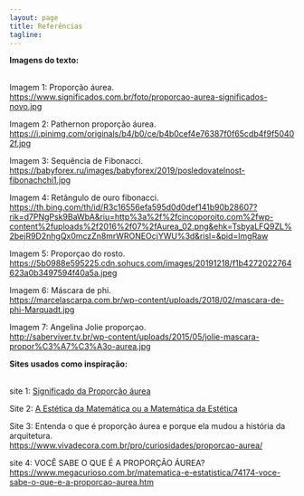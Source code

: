 ```yaml
---
layout: page
title: Referências
tagline: 
---
```

<strong> Imagens do texto:  </strong>

<br> Imagem 1: Proporção áurea. <br>
<https://www.significados.com.br/foto/proporcao-aurea-significados-novo.jpg>


Imagem 2: Pathernon proporção áurea.
<https://i.pinimg.com/originals/b4/b0/ce/b4b0cef4e76387f0f65cdb4f9f50402f.jpg>


Imagem 3: Sequência de Fibonacci.<br>
<https://babyforex.ru/images/babyforex/2019/posledovatelnost-fibonachchi1.jpg>


Imagem 4: Retângulo de ouro fibonacci.
<https://th.bing.com/th/id/R3c16556efa595d0d0def141b90b28607?rik=d7PNgPsk9BaWbA&riu=http%3a%2f%2fcincoporoito.com%2fwp-content%2fuploads%2f2016%2f07%2fAurea_02.png&ehk=TsbyaLFQ9ZL%2bejR9D2nhgQx0mczZn8mrWRONEOcjYWU%3d&risl=&pid=ImgRaw>


Imagem 5: Proporçao do rosto.
<https://5b0988e595225.cdn.sohucs.com/images/20191218/f1b4272022764623a0b3497594f40a5a.jpeg>


Imagem 6:  Máscara de phi. <br/>
<https://marcelascarpa.com.br/wp-content/uploads/2018/02/mascara-de-phi-Marquadt.jpg>


Imagem 7:  Angelina Jolie proporçao. <br/>
<http://saberviver.tv.br/wp-content/uploads/2015/05/jolie-mascara-propor%C3%A7%C3%A3o-aurea.jpg> 



<strong> Sites usados como inspiração:  </strong>

<br> site 1: [Significado da Proporção áurea](https://www.significados.com.br/proporcao-aurea/#:~:text=Propor%C3%A7%C3%A3o%20%C3%A1urea%20ou%20raz%C3%A3o%20%C3%A1urea%20consiste%20numa%20constante,Este%20valor%20%C3%A9%20chamado%20de%20%22n%C3%BAmero%20de%20Ouro%22.)



Site 2: [A Estética da Matemática ou a Matemática da Estética](https://mat.absolutamente.net/joomla/index.php/textos/corpus-mathematicum/132-a-estetica-da-matematica-ou-a-matematica-da-estetica)



Site 3: Entenda o que é proporção áurea e porque ela mudou a história da arquitetura. <br/>
<https://www.vivadecora.com.br/pro/curiosidades/proporcao-aurea/>



site 4:  VOCÊ SABE O QUE É A PROPORÇÃO ÁUREA? <br/>
<https://www.megacurioso.com.br/matematica-e-estatistica/74174-voce-sabe-o-que-e-a-proporcao-aurea.htm>
